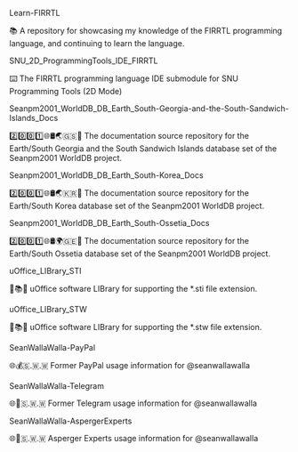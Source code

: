 
Learn-FIRRTL

📚️ A repository for showcasing my knowledge of the FIRRTL programming language, and continuing to learn the language. 

SNU_2D_ProgrammingTools_IDE_FIRRTL

⌨️ The FIRRTL programming language IDE submodule for SNU Programming Tools (2D Mode)

Seanpm2001_WorldDB_DB_Earth_South-Georgia-and-the-South-Sandwich-Islands_Docs

2️⃣️0️⃣️0️⃣️1️⃣️🌐️🛢️🌏️🇬🇸️📖️ The documentation source repository for the Earth/South Georgia and the South Sandwich Islands database set of the Seanpm2001 WorldDB project. 

Seanpm2001_WorldDB_DB_Earth_South-Korea_Docs

2️⃣️0️⃣️0️⃣️1️⃣️🌐️🛢️🌏️🇰🇷️📖️ The documentation source repository for the Earth/South Korea database set of the Seanpm2001 WorldDB project. 

Seanpm2001_WorldDB_DB_Earth_South-Ossetia_Docs

2️⃣️0️⃣️0️⃣️1️⃣️🌐️🛢️🌍️🇬🇪️📖️ The documentation source repository for the Earth/South Ossetia database set of the Seanpm2001 WorldDB project. 

uOffice_LIBrary_STI

📙️📚️💾️ uOffice software LIBrary for supporting the *.sti file extension.

uOffice_LIBrary_STW

📙️📚️💾️ uOffice software LIBrary for supporting the *.stw file extension.

SeanWallaWalla-PayPal

🌐️💰️🇸.🇼.🇼 Former PayPal usage information for @seanwallawalla

SeanWallaWalla-Telegram

🌐️📨️🇸.🇼.🇼 Former Telegram usage information for @seanwallawalla

SeanWallaWalla-AspergerExperts

🌐️🧠️🇸.🇼.🇼 Asperger Experts usage information for @seanwallawalla

